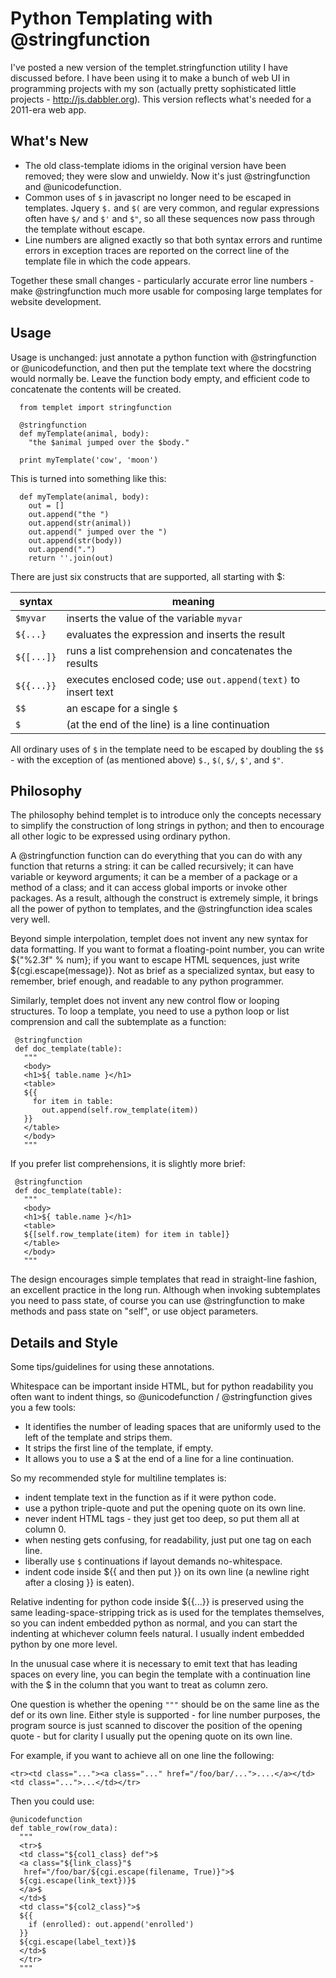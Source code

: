 # Python Templating with @stringfunction

I've posted a new version of the templet.stringfunction utility I have discussed before. I have been using it to make a bunch of web UI in programming projects with my son (actually pretty sophisticated little projects - http://js.dabbler.org). This version reflects what's needed for a 2011-era web app.

## What's New

 * The old class-template idioms in the original version have been removed; they were slow and unwieldy. Now it's just @stringfunction and @unicodefunction.
 * Common uses of `$` in javascript no longer need to be escaped in templates. Jquery `$.` and `$(` are very common, and regular expressions often have `$/` and `$'` and `$"`, so all these sequences now pass through the template without escape.
 * Line numbers are aligned exactly so that both syntax errors and runtime errors in exception traces are reported on the correct line of the template file in which the code appears.

Together these small changes - particularly accurate error line numbers - make @stringfunction much more usable for composing large templates for website development.

## Usage

Usage is unchanged: just annotate a python function with @stringfunction or @unicodefunction, and then put the template text where the docstring would normally be. Leave the function body empty, and efficient code to concatenate the contents will be created.

```
  from templet import stringfunction
  
  @stringfunction
  def myTemplate(animal, body):
    "the $animal jumped over the $body."
  
  print myTemplate('cow', 'moon')
```

This is turned into something like this:

```
  def myTemplate(animal, body):
    out = []
    out.append("the ")
    out.append(str(animal))
    out.append(" jumped over the ")
    out.append(str(body))
    out.append(".")
    return ''.join(out)
```

There are just six constructs that are supported, all starting with $:

| syntax | meaning |
|--------|---------|
| `$myvar` | inserts the value of the variable `myvar` |
| `${...}` |  evaluates the expression and inserts the result |
| `${[...]}` |  runs a list comprehension and concatenates the results |
| `${{...}}` | executes enclosed code; use `out.append(text)` to insert text |
| `$$` | an escape for a single `$` |
| `$` | (at the end of the line) is a line continuation |

All ordinary uses of `$` in the template need to be escaped by doubling the `$$` - with the exception of (as mentioned above) `$.`, `$(`, `$/`, `$'`, and `$"`.

## Philosophy

The philosophy behind templet is to introduce only the concepts necessary to simplify the construction of long strings in python; and then to encourage all other logic to be expressed using ordinary python.

A @stringfunction function can do everything that you can do with any function that returns a string: it can be called recursively; it can have variable or keyword arguments; it can be a member of a package or a method of a class; and it can access global imports or invoke other packages. As a result, although the construct is extremely simple, it brings all the power of python to templates, and the @stringfunction idea scales very well.

Beyond simple interpolation, templet does not invent any new syntax for data formatting. If you want to format a floating-point number, you can write ${"%2.3f" % num}; if you want to escape HTML sequences, just write ${cgi.escape(message)}. Not as brief as a specialized syntax, but easy to remember, brief enough, and readable to any python programmer.

Similarly, templet does not invent any new control flow or looping structures. To loop a template, you need to use a python loop or list comprension and call the subtemplate as a function:

```
 @stringfunction
 def doc_template(table):
   """
   <body>
   <h1>${ table.name }</h1>
   <table>
   ${{
     for item in table:
       out.append(self.row_template(item))
   }}
   </table>
   </body>
   """
```

If you prefer list comprehensions, it is slightly more brief:

```
 @stringfunction
 def doc_template(table):
   """
   <body>
   <h1>${ table.name }</h1>
   <table>
   ${[self.row_template(item) for item in table]}
   </table>
   </body>
   """
```

The design encourages simple templates that read in straight-line fashion, an excellent practice in the long run. Although when invoking subtemplates you need to pass state, of course you can use @stringfunction to make methods and pass state on "self", or use object parameters.

## Details and Style

Some tips/guidelines for using these annotations.

Whitespace can be important inside HTML, but for python readability you often want to indent things, so @unicodefunction / @stringfunction gives you a few tools:

 * It identifies the number of leading spaces that are uniformly used to the left of the template and strips them.
 * It strips the first line of the template, if empty.
 * It allows you to use a $ at the end of a line for a line continuation.

So my recommended style for multiline templates is:

 * indent template text in the function as if it were python code.
 * use a python triple-quote and put the opening quote on its own line.
 * never indent HTML tags - they just get too deep, so put them all at column 0.
 * when nesting gets confusing, for readability, just put one tag on each line.
 * liberally use `$` continuations if layout demands no-whitespace.
 * indent code inside ${{ and then put }} on its own line (a newline right after a closing }} is eaten).

Relative indenting for python code inside ${{...}} is preserved using the same leading-space-stripping trick as is used for the templates themselves, so you can indent embedded python as normal, and you can start the indenting at whichever column feels natural. I usually indent embedded python by one more level.

In the unusual case where it is necessary to emit text that has leading spaces on every line, you can begin the template with a continuation line with the $ in the column that you want to treat as column zero.

One question is whether the opening `"""` should be on the same line as the def or its own line. Either style is supported - for line number purposes, the program source is just scanned to discover the position of the opening quote - but for clarity I usually put the opening quote on its own line.

For example, if you want to achieve all on one line the following:


```
<tr><td class="..."><a class="..." href="/foo/bar/...">....</a></td><td class="...">...</td></tr>
```

Then you could use:

```
@unicodefunction
def table_row(row_data):
  """
  <tr>$
  <td class="${col1_class} def">$
  <a class="${link_class}"$
   href="/foo/bar/${cgi.escape(filename, True)}">$
  ${cgi.escape(link_text})}$
  </a>$
  </td>$
  <td class="${col2_class}">$
  ${{
    if (enrolled): out.append('enrolled')
  }}
  ${cgi.escape(label_text)}$
  </td>$
  </tr>
  """
```
